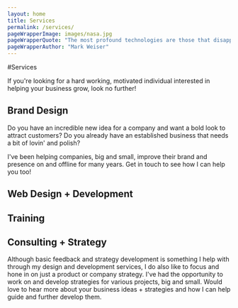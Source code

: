 ```yaml
---
layout: home
title: Services
permalink: /services/
pageWrapperImage: images/nasa.jpg
pageWrapperQuote: "The most profound technologies are those that disappear. They weave themselves into the fabric of everyday life until they are indistinguishable from it."
pageWrapperAuthor: "Mark Weiser"
---
```


#Services

If you're looking for a hard working, motivated individual interested in helping your business grow, look no further!

## Brand Design
Do you have an incredible new idea for a company and want a bold look to attract customers? Do you already have an established business that needs a bit of lovin' and polish?

I've been helping companies, big and small, improve their brand and presence on and offline for many years. Get in touch to see how I can help you too!

## Web Design + Development


## Training


## Consulting + Strategy
Although basic feedback and strategy development is something I help with through my design and development services, I do also like to focus and hone in on just a product or company strategy. I've had the opportunity to work on and develop strategies for various projects, big and small. Would love to hear more about your business ideas + strategies and how I can help guide and further develop them.
